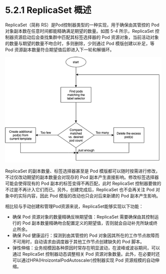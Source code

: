 [1]: /images/chapter_5/ReplicaSet的控制循环.drawio.png

# 5.2.1 ReplicaSet 概述

ReplicaSet（简称 RS）是Pod控制器类型的一种实现，用于确保由其管控的 Pod 对象副本数在任意时间都能精确满足期望的数量。如图 5-4 所示，ReplicaSet 控制器资源启动后会查找集群中匹配其标签选择器的 Pod 资源对象，当前活动对象的数量与期望的数量不吻合时，多则删除，少则通过 Pod 模版创建以补足，等 Pod 资源副本数量符合期望值后即进入下一轮和解循环。

![ReplicaSet 的控制循环][1]

ReplicaSet 的副本数量、标签选择器甚至是 Pod 模版都可以随时按需进行修改，不过仅改动期望的副本数量会对现存的 Pod 副本产生直接影响。修改标签选择器可能会使得现有的 Pod 副本的标签变得不再匹配，此时 ReplicaSet 控制器要做的不过是不再计入它们而已。另外，创建完成后，ReplicaSet 也不会再关注 Pod 对象中的实际内容，因此 Pod 模版的改动也只会对后来新建的 Pod 副本产生影响。

相比较与手动创建和管理Pod资源来说，ReplicaSet能够实现以下功能：

* 确保 Pod 资源对象的数量精确反映期望值：ReplicaSet 需要确保由其控制运行的 Pod 副本数量精确吻合配置定义的期望值，否则就会自动补充所缺或终止所余。
* 确保 Pod 健康运行：探测到由其管控的 Pod 对象因其所在的工作节点故障而不可用时，自动请求由调度器于其他工作节点创建缺失的 Pod 脚本。
* 弹性伸缩：业务规模因各种原因时常存在明显波动，在波峰或波谷期间，可以通过 ReplicaSet 控制器动态调整相关 Pod 资源对象数量。此外，在必要时还可以通过HPA(HroizontalPodAutoscaler)控制器实现 Pod 资源规模的自动伸缩。

